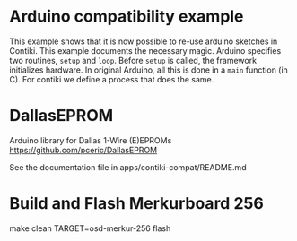 Arduino compatibility example
=============================

This example shows that it is now possible to re-use arduino sketches in
Contiki. This example documents the necessary magic. Arduino specifies
two routines, `setup` and `loop`. Before `setup` is called, the
framework initializes hardware. In original Arduino, all this is done in
a `main` function (in C). For contiki we define a process that does the
same.

DallasEPROM
===========

Arduino library for Dallas 1-Wire (E)EPROMs
https://github.com/pceric/DallasEPROM


See the documentation file in apps/contiki-compat/README.md

Build and Flash Merkurboard 256
===============================

make clean TARGET=osd-merkur-256 flash

